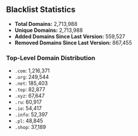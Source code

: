 ## Blacklist Statistics

- **Total Domains:** 2,713,988
- **Unique Domains:** 2,713,988
- **Added Domains Since Last Version:** 559,527
- **Removed Domains Since Last Version:** 867,455

### Top-Level Domain Distribution

-  `.com`: 1,216,371
-  `.org`: 249,544
-  `.net`: 185,403
-  `.top`: 82,877
-  `.xyz`: 67,647
-  `.ru`: 60,917
-  `.io`: 54,417
-  `.info`: 52,397
-  `.pl`: 48,845
-  `.shop`: 37,189
